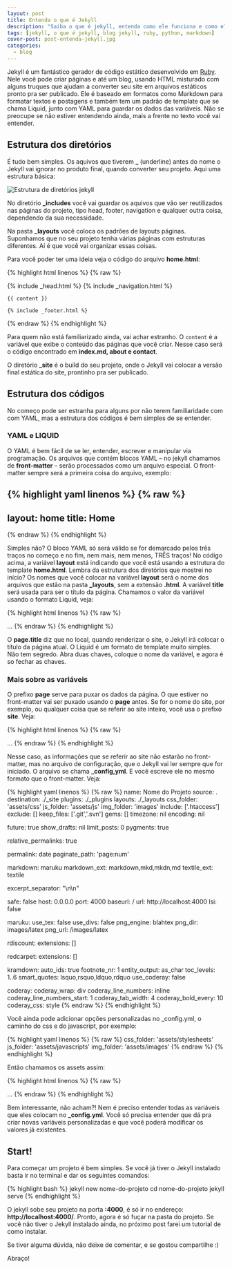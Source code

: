 ```yaml
---
layout: post
title: Entenda o que é Jekyll
description: "Saiba o que é jekyll, entenda como ele funciona e como ele pode lhe ajudar a criar sites estáticos sem banco de dados."
tags: [jekyll, o que é jekyll, blog jekyll, ruby, python, markdown]
cover-post: post-entenda-jekyll.jpg
categories:
  - blog
---
```


Jekyll é um fantástico gerador de código estático desenvolvido em [Ruby](). Nele você pode criar páginas e até um blog, usando HTML misturado com alguns truques que ajudam a converter seu site em arquivos estáticos pronto pra ser publicado. Ele é baseado em formatos como Markdown para formatar textos e postagens e também tem um padrão de template que se chama Liquid, junto com YAML para guardar os dados das variáveis. Não se preocupe se não estiver entendendo ainda, mais a frente no texto você vai entender.

## Estrutura dos diretórios

É tudo bem simples. Os aquivos que tiverem **_** (underline) antes do nome o Jekyll vai ignorar no produto final, quando converter seu projeto. Aqui uma estrutura básica:

<img class="image-post" src="{{ site.url }}/assets/images/posts/estrutura-de-diretorio.jpg" alt="Estrutura de diretórios jekyll">

No diretório **_includes** você vai guardar os aquivos que vão ser reutilizados nas páginas do projeto, tipo head, footer, navigation e qualquer outra coisa, dependendo da sua necessidade.

Na pasta **_layouts** você coloca os padrões de layouts páginas. Suponhamos que no seu projeto tenha várias páginas com estruturas diferentes. Aí é que você vai organizar essas coisas.

Para você poder ter uma ideia veja o código do arquivo **home.html**:

{% highlight html linenos %}
{% raw %}
<!doctype html>
<html lang="pt-BR">
<head>
	{% include _head.html %}
</head>
<body>
	{% include _navigation.html %}

	{{ content }}

	{% include _footer.html %}
</body>
</html>
{% endraw %}
{% endhighlight %}

Para quem não está familiarizado ainda, vai achar estranho. O `content` é a variável que exibe o conteúdo das páginas que você criar. Nesse caso será o código encontrado em **index.md, about e contact**.

O diretório **_site** é o build do seu projeto, onde o Jekyll vai colocar a versão final estática do site, prontinho pra ser publicado.

## Estrutura dos códigos

No começo pode ser estranha para alguns por não terem familiaridade com com YAML, mas a estrutura dos códigos é bem simples de se entender.

### YAML e LIQUID

O YAML é bem fácil de se ler, entender, escrever e manipular via programação.
Os arquivos que contém blocos YAML – no jekyll chamamos de **front-matter** – serão processados como um arquivo especial. O front-matter sempre será a primeira coisa do arquivo, exemplo:

{% highlight yaml linenos %}
{% raw %}
---
layout: home
title: Home
---
{% endraw %}
{% endhighlight %}

Simples não? O bloco YAML só será válido se for demarcado pelos três traços no começo e no fim, nem mais, nem menos, TRÊS traços!
No código acima, a variável **layout** está indicando que você está usando a estrutura do template **home.html**. Lembra da estrutura dos diretórios que mostrei no início? Os nomes que você colocar na variável **layout** será o nome dos arquivos que estão na pasta **_layouts**, sem a extensão **.html**.
A variável **title** será usada para ser o título da página. Chamamos o valor da variável usando o formato Liquid, veja:

{% highlight html linenos %}
{% raw %}
<!doctype html>
<html lang="pt-br">
<head>
	<meta charset="utf-8">
	<title> {{ page.title }} </title>
</head>
<body>
...
{% endraw %}
{% endhighlight %}

O **page.title** diz que no local, quando renderizar o site, o Jekyll irá colocar o título da página atual. O Liquid é um formato de template muito simples. Não tem segredo. Abra duas chaves, coloque o nome da variável, e agora é so fechar as chaves.

### Mais sobre as variáveis

O prefixo **page** serve para puxar os dados da página. O que estiver no front-matter vai ser puxado usando o **page** antes. Se for o nome do site, por exemplo, ou qualquer coisa que se referir ao site inteiro, você usa o prefixo **site**. Veja:

{% highlight html linenos %}
{% raw %}
<!DOCTYPE html>
<html lang="pt-br">
<head>
	<meta charset="utf-8">
	<title> {{ site.name }} </title>
</head>
<body>
...
{% endraw %}
{% endhighlight %}

Nesse caso, as informações que se referir ao site não estarão no front-matter, mas no arquivo de configuração, que o Jekyll vai ler sempre que for iniciado. O arquivo se chama **_config,yml**. E você escreve ele no mesmo formato que o front-matter. Veja:

{% highlight yaml linenos %}
{% raw %}
name: Nome do Projeto
source:      .
destination: ./_site
plugins:     ./_plugins
layouts:     ./_layouts
css_folder:  'assets/css'
js_folder:  'assets/js'
img_folder:  'images'
include:     ['.htaccess']
exclude:     []
keep_files:  ['.git','.svn']
gems:        []
timezone:    nil
encoding:    nil

future:      true
show_drafts: nil
limit_posts: 0
pygments:    true

relative_permalinks: true

permalink:     date
paginate_path: 'page:num'

markdown:      maruku
markdown_ext:  markdown,mkd,mkdn,md
textile_ext:   textile

excerpt_separator: "\n\n"

safe:        false
host:        0.0.0.0
port:        4000
baseurl:     /
url:         http://localhost:4000
lsi:         false

maruku:
  use_tex:    false
  use_divs:   false
  png_engine: blahtex
  png_dir:    images/latex
  png_url:    /images/latex

rdiscount:
  extensions: []

redcarpet:
  extensions: []

kramdown:
  auto_ids: true
  footnote_nr: 1
  entity_output: as_char
  toc_levels: 1..6
  smart_quotes: lsquo,rsquo,ldquo,rdquo
  use_coderay: false

  coderay:
    coderay_wrap: div
    coderay_line_numbers: inline
    coderay_line_numbers_start: 1
    coderay_tab_width: 4
    coderay_bold_every: 10
    coderay_css: style
{% endraw %}
{% endhighlight %}

Você ainda pode adicionar opções personalizadas no _config.yml, o caminho do css e do javascript, por exemplo:

{% highlight yaml linenos %}
{% raw %}
css_folder:  'assets/stylesheets'
js_folder:  'assets/javascripts'
img_folder: 'assets/images'
{% endraw %}
{% endhighlight %}

Então chamamos os assets assim:

{% highlight html linenos %}
{% raw %}
<!doctype html>
<html lang="en">
<head>
	<meta charset="UTF-8">
	<title> {{ page.title }}{{ site.name }} </title>
	<link rel="stylesheet" type="text/css" href="{{ site.css_folder }}/style.css">
</head>
<body>
...
{% endraw %}
{% endhighlight %}

Bem interessante, não acham?!
Nem é preciso entender todas as variáveis que eles colocam no **_config.yml**. Você só precisa entender que dá pra criar novas variáveis personalizadas e que você poderá modificar os valores já existentes.

## Start!

Para começar um projeto é bem simples.
Se você já tiver o Jekyll instalado basta ir no terminal e dar os seguintes comandos:

{% highlight bash %}
jekyll new nome-do-projeto
cd nome-do-projeto
jekyll serve
{% endhighlight %}

O jekyll sobe seu projeto na porta **:4000**, é só ir no endereço: **http://localhost:4000/**. Pronto, agora é só fuçar na pasta do projeto. Se você não tiver o Jekyll instalado ainda, no próximo post farei um tutorial de como instalar.

Se tiver alguma dúvida, não deixe de comentar, e se gostou compartilhe :)

Abraço!
